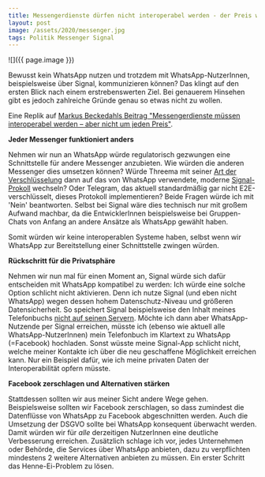 ```yaml
---
title: Messengerdienste dürfen nicht interoperabel werden - der Preis wäre zu hoch 
layout: post 
image: /assets/2020/messenger.jpg
tags: Politik Messenger Signal
---
```

![]({{ page.image }})

Bewusst kein WhatsApp nutzen und trotzdem mit WhatsApp-NutzerInnen, beispielsweise über Signal, kommunizieren können? Das klingt auf den ersten Blick nach einem erstrebenswerten Ziel. Bei genauerem Hinsehen gibt es jedoch zahlreiche Gründe genau so etwas nicht zu wollen.

<!--more-->

Eine Replik auf [Markus Beckedahls Beitrag "Messengerdienste müssen interoperabel werden – aber nicht um jeden Preis"](https://netzpolitik.org/2020/bits-messengerdienste-muessen-interoperabel-werden-aber-nicht-um-jeden-preis/).

**Jeder Messenger funktioniert anders**

Nehmen wir nun an WhatsApp würde regulatorisch gezwungen eine Schnittstelle für andere Messenger anzubieten. Wie würden die anderen Messenger dies umsetzen können? Würde Threema mit seiner [Art der Verschlüsselung](https://nacl.cr.yp.to/) dann auf das von WhatsApp verwendete, moderne [Signal-Prokoll](https://www.whatsapp.com/security/WhatsApp-Security-Whitepaper.pdf) wechseln? Oder Telegram, das aktuell standardmäßig gar nicht E2E-verschlüsselt, dieses Protokoll implementieren? Beide Fragen würde ich mit 'Nein' beantworten. Selbst bei Signal wäre dies technisch nur mit großem Aufwand machbar, da die EntwicklerInnen beispielsweise bei Gruppen-Chats von Anfang an andere Ansätze als WhatsApp gewählt haben.

Somit würden wir keine interoperablen Systeme haben, selbst wenn wir WhatsApp zur Bereitstellung einer Schnittstelle zwingen würden.

**Rückschritt für die Privatsphäre**

Nehmen wir nun mal für einen Moment an, Signal würde sich dafür entscheiden mit WhatsApp kompatibel zu werden: Ich würde eine solche Option schlicht nicht aktivieren. Denn ich nutze Signal (und eben nicht WhatsApp) wegen dessen hohem Datenschutz-Niveau und größeren Datensicherheit. So speichert Signal beispielsweise den Inhalt meines Telefonbuchs [nicht auf seinen Servern](https://signal.org/blog/private-contact-discovery/). Möchte ich dann aber WhatsApp-Nutzende per Signal erreichen, müsste ich (ebenso wie aktuell alle WhatsApp-NutzerInnen) mein Telefonbuch im Klartext zu WhatsApp (=Facebook) hochladen. Sonst wüsste meine Signal-App schlicht nicht, welche meiner Kontakte ich über die neu geschaffene Möglichkeit erreichen kann. Nur ein Beispiel dafür, wie ich meine privaten Daten der Interoperabilität opfern müsste.

**Facebook zerschlagen und Alternativen stärken**

Stattdessen sollten wir aus meiner Sicht andere Wege gehen. Beispielsweise sollten wir Facebook zerschlagen, so dass zumindest die Datenflüsse von WhatsApp zu Facebook abgeschnitten werden. Auch die Umsetzung der DSGVO sollte bei WhatsApp konsequent überwacht werden. Damit würden wir für *alle* derzeitigen NutzerInnen eine deutliche Verbesserung erreichen. Zusätzlich schlage ich vor, jedes Unternehmen oder Behörde, die Services über WhatsApp anbieten, dazu zu verpflichten mindestens 2 weitere Alternativen anbieten zu müssen. Ein erster Schritt das Henne-Ei-Problem zu lösen.
